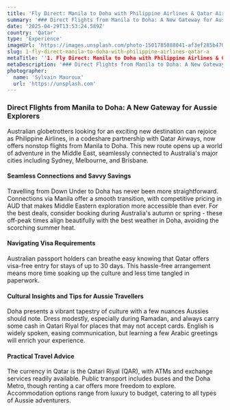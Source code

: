```yaml
---
title: 'Fly Direct: Manila to Doha with Philippine Airlines & Qatar Airways'
summary: '### Direct Flights from Manila to Doha: A New Gateway for Aussie Explorers...'
date: '2025-04-29T13:53:24.589Z'
country: 'Qatar'
type: 'Experience'
imageUrl: 'https://images.unsplash.com/photo-1501785888041-af3ef285b470'
slug: 1-fly-direct-manila-to-doha-with-philippine-airlines-qatar-a
metaTitle: ''1. Fly Direct: Manila to Doha with Philippine Airlines & Qatar Airways''
metaDescription: '### Direct Flights from Manila to Doha: A New Gateway for Aussie Explorers...'
photographer:
  name: 'Sylvain Mauroux'
  url: 'https://unsplash.com'
---
```


### Direct Flights from Manila to Doha: A New Gateway for Aussie Explorers

Australian globetrotters looking for an exciting new destination can rejoice as Philippine Airlines, in a codeshare partnership with Qatar Airways, now offers nonstop flights from Manila to Doha. This new route opens up a world of adventure in the Middle East, seamlessly connected to Australia's major cities including Sydney, Melbourne, and Brisbane.

#### Seamless Connections and Savvy Savings

Travelling from Down Under to Doha has never been more straightforward. Connections via Manila offer a smooth transition, with competitive pricing in AUD that makes Middle Eastern exploration more accessible than ever. For the best deals, consider booking during Australia's autumn or spring - these off-peak times align beautifully with the best weather in Doha, avoiding the scorching summer heat.

#### Navigating Visa Requirements

Australian passport holders can breathe easy knowing that Qatar offers visa-free entry for stays of up to 30 days. This hassle-free arrangement means more time soaking up the culture and less time tangled in paperwork.

#### Cultural Insights and Tips for Aussie Travellers

Doha presents a vibrant tapestry of culture with a few nuances Aussies should note. Dress modestly, especially during Ramadan, and always carry some cash in Qatari Riyal for places that may not accept cards. English is widely spoken, easing communication, but learning a few Arabic greetings will enrich your experience.

#### Practical Travel Advice

The currency in Qatar is the Qatari Riyal (QAR), with ATMs and exchange services readily available. Public transport includes buses and the Doha Metro, though renting a car offers more freedom to explore. Accommodation options range from luxury to budget, catering to all types of Aussie adventurers.